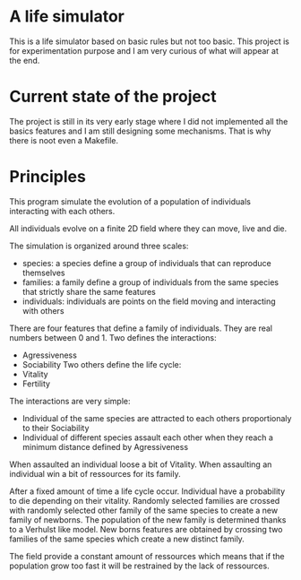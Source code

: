 # A life simulator
This is a life simulator based on basic rules but not too basic.
This project is for experimentation purpose and I am very curious of
what will appear at the end.

# Current state of the project

The project is still in its very early stage where I did not implemented all the basics
features and I am still designing some mechanisms. That is why there is noot even a Makefile.

# Principles

This program simulate the evolution of a population of individuals interacting
with each others.

All individuals evolve on a finite 2D field where they can move, live and die.

The simulation is organized around three scales:
- species: a species define a group of individuals that can reproduce themselves
- families: a family define a group of individuals from the same species that strictly share the same features
- individuals: individuals are points on the field moving and interacting with others

There are four features that define a family of individuals.
They are real numbers between 0 and 1.
Two defines the interactions:
- Agressiveness
- Sociability
Two others define the life cycle:
- Vitality
- Fertility

The interactions are very simple:
- Individual of the same species are attracted to each others proportionaly to their Sociability
- Individual of different species assault each other when they reach a minimum distance
defined by Agressiveness

When assaulted an individual loose a bit of Vitality.
When assaulting an individual win a bit of ressources for its family.

After a fixed amount of time a life cycle occur.
Individual have a probability to die depending on their vitality.
Randomly selected families are crossed with randomly selected other family of the same species
to create a new family of newborns. The population of the new family is determined thanks
to a Verhulst like model.
New borns features are obtained by crossing two families of the same species which create a new distinct family.

The field provide a constant amount of ressources which means that if the population grow too fast
it will be restrained by the lack of ressources.
